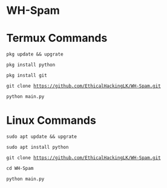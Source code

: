 # WH-Spam
<h1 >Termux Commands</h1>


<code>pkg update && upgrate </code><br>

<code>pkg install python</code><br>

<code>pkg install git</code><br>

<code>git clone https://github.com/EthicalHackingLK/WH-Spam.git</code><br>

<code>python main.py</code><br>


<h1 >Linux Commands</h1>


<code>sudo apt update && upgrate</code>

<code>sudo apt install python</code>

<code>git clone https://github.com/EthicalHackingLK/WH-Spam.git</code><br>

<code>cd WH-Spam</code>

<code>python main.py</code><br>
